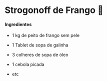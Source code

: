 # **Strogonoff de Frango** :chicken:

#### Ingredientes

- 1 kg de peito de frango sem pele

- 1 Tablet de sopa de galinha

- 3 colheres de sopa de óleo

- 1 cebola picada

- etc

  ​






